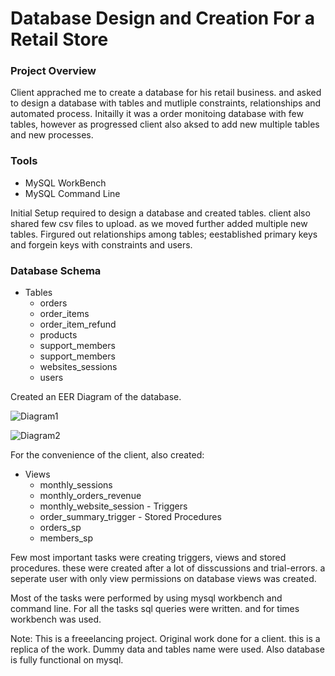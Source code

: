 # Database Design and Creation For a Retail  Store

### Project Overview
Client apprached me to create a database for his retail business. and asked to design a database with tables and mutliple constraints, 
relationships and automated process. Initailly it was a order monitoing database with few tables, however as progressed client also 
aksed to add new multiple tables and new processes.

### Tools
- MySQL WorkBench
- MySQL Command Line

Initial Setup required to design a database and created tables. client also shared few csv files to upload. as we moved further added 
multiple new tables. Firgured out relationships among tables; eestablished primary keys and forgein keys with constraints and users.

### Database Schema
  - Tables
      - orders
      - order_items
      - order_item_refund
      - products
      - support_members
      - support_members
      - websites_sessions
      - users

Created an EER Diagram of the database.

![Diagram1](https://github.com/Siddharthbadal/Databases/assets/55015090/1922fc76-50f2-4eaa-9272-5164e669a3e4)

![Diagram2](https://github.com/Siddharthbadal/Databases/assets/55015090/f3cfe69f-966c-4b3a-a39a-803d36e86602)


For the convenience of the client, also created:
   - Views
       - monthly_sessions
       - monthly_orders_revenue
       - monthly_website_session
    - Triggers
       - order_summary_trigger
    - Stored Procedures
      -  orders_sp
      -  members_sp
    


Few most important tasks were creating triggers, views and stored procedures. these were created after a lot of disscussions and trial-errors.
a seperate user with only view permissions on database views was created.

Most of the tasks were performed by using mysql workbench and command line. For all the tasks sql queries were written. 
and for times workbench was used. 


Note: This is a freeelancing project. Original work done for a client. this is a replica of the work. Dummy data and tables name were used. 
Also database is fully functional on mysql.



